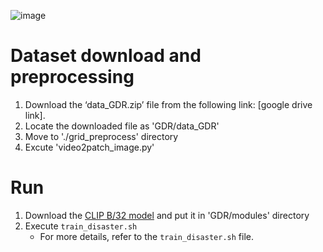 ![image](https://github.com/user-attachments/assets/3e7a2348-28f1-4313-b0a3-80dcc7ab435c)

# Dataset download and preprocessing

1. Download the ‘data_GDR.zip’ file from the following link: [google drive link].
2. Locate the downloaded file as 'GDR/data_GDR'
3. Move to './grid_preprocess' directory
4. Excute 'video2patch_image.py'

# Run
1. Download the [CLIP B/32 model](https://openaipublic.azureedge.net/clip/models/40d365715913c9da98579312b702a82c18be219cc2a73407c4526f58eba950af/ViT-B-32.pt) and put it in 'GDR/modules' directory
2. Execute `train_disaster.sh`
   - For more details, refer to the `train_disaster.sh` file.
